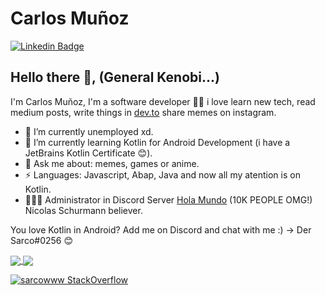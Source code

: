 # Carlos Muñoz  
[![Linkedin Badge](https://img.shields.io/badge/-cmunozbustamante-blue?style=flat-square&logo=Linkedin&logoColor=white&link=https:https://www.linkedin.com/in/cmunozbustamante/)](https://www.linkedin.com/in/cmunozbustamante/)

## Hello there 👋, (General Kenobi...) 
I'm Carlos Muñoz, I'm a software developer 👨‍💻 i love learn new tech, read medium posts, write things in [dev.to](https://dev.to) share memes on instagram. 

- 🔭 I’m currently unemployed xd.
- 🌱 I’m currently learning Kotlin for Android Development (i have a JetBrains Kotlin Certificate 😊).
- 💬 Ask me about: memes, games or anime.
- ⚡ Languages: Javascript, Abap, Java and now all my atention is on Kotlin.
- 👨🏽‍💼 Administrator in Discord Server [Hola Mundo](https://discord.gg/pjAykXA6KK) (10K PEOPLE OMG!) Nicolas Schurmann believer.

You love Kotlin in Android? Add me on Discord and chat with me :) -> Der Sarco#0256 😊

<a href="https://github.com/anuraghazra/github-readme-stats">
  <img align="center" src="https://github-readme-stats.vercel.app/api/top-langs/?username=sarcowww&layout=compact" />
</a>
<a href="https://github.com/anuraghazra/github-readme-stats">
  <img align="center" src="https://github-readme-stats.vercel.app/api?username=sarcowww" />
</a>

[![sarcowww StackOverflow](https://stackoverflow-badge.herokuapp.com/api/StackOverflowBadge/7442524)](https://stackoverflow.com/users/7442524/carlos-mu%c3%b1oz)




